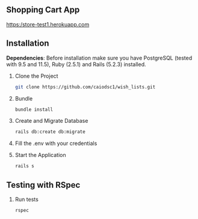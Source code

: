 ## Shopping Cart App

[https:/store-test1.herokuapp.com](https://store-test1.herokuapp.com)

## Installation

**Dependencies**: Before installation make sure you have PostgreSQL (tested with 9.5 and 11.5), Ruby (2.5.1) and Rails (5.2.3) installed. 

1. Clone the Project

	~~~ sh
	git clone https://github.com/caiodsc1/wish_lists.git
	~~~

2. Bundle

	~~~ sh
	bundle install
	~~~

3. Create and Migrate Database

	~~~ sh
	rails db:create db:migrate
	~~~

4. Fill the .env with your credentials

5. Start the Application

	~~~ sh
	rails s
	~~~


## Testing with RSpec

1. Run tests

    ~~~ sh
    rspec
    ~~~
    
    